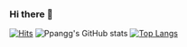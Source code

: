 ### Hi there 👋

<!--
**Ppangg/Ppangg** is a ✨ _special_ ✨ repository because its `README.md` (this file) appears on your GitHub profile.

Here are some ideas to get you started:

- 🔭 I’m currently working on ...
- 🌱 I’m currently learning ...
- 👯 I’m looking to collaborate on ...
- 🤔 I’m looking for help with ...
- 💬 Ask me about ...
- 📫 How to reach me: ...
- 😄 Pronouns: ...
- ⚡ Fun fact: ...
-->


[![Hits](https://hits.seeyoufarm.com/api/count/incr/badge.svg?url=https%3A%2F%2Fgithub.com%2Fgjbae1212%2Fhit-counter&count_bg=%23DF1616&title_bg=%2373AED3&icon=hyundai.svg&icon_color=%230B0B0B&title=hits&edge_flat=false)](https://hits.seeyoufarm.com)
![Ppangg's GitHub stats](https://github-readme-stats.vercel.app/api?username=Ppangg&show_icons=true&theme=radical)
[![Top Langs](https://github-readme-stats.vercel.app/api/top-langs/?username=Ppangg)](https://github.com/anuraghazra/github-readme-stats)
